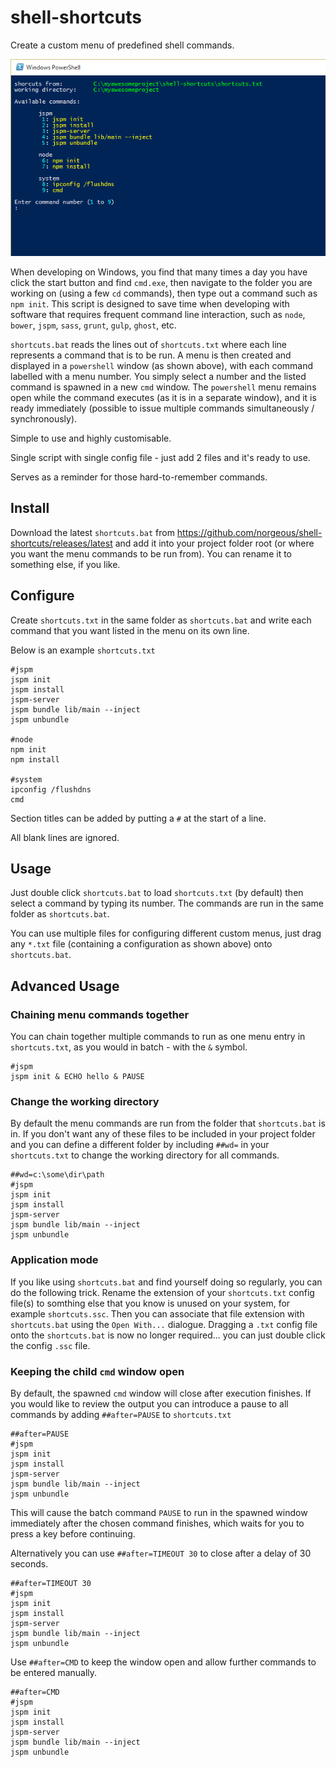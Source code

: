 # shell-shortcuts
Create a custom menu of predefined shell commands.

![ScreenShot](preview.png)

When developing on Windows, you find that many times a day you have click the start button and find ```cmd.exe```, then navigate to the folder you are working on (using a few ```cd``` commands), then type out a command such as ```npm init```.
This script is designed to save time when developing with software that requires frequent command line interaction, such as ```node```, ```bower```, ```jspm```, ```sass```, ```grunt```, ```gulp```, ```ghost```, etc.

```shortcuts.bat``` reads the lines out of ```shortcuts.txt``` where each line represents a command that is to be run.
A menu is then created and displayed in a ```powershell``` window (as shown above), with each command labelled with a menu number.
You simply select a number and the listed command is spawned in a new ```cmd``` window.
The ```powershell``` menu remains open while the command executes (as it is in a separate window), and it is ready immediately (possible to issue multiple commands simultaneously / synchronously).

Simple to use and highly customisable.

Single script with single config file - just add 2 files and it's ready to use.

Serves as a reminder for those hard-to-remember commands.



## Install
Download the latest ```shortcuts.bat``` from https://github.com/norgeous/shell-shortcuts/releases/latest and add it into your project folder root (or where you want the menu commands to be run from). You can rename it to something else, if you like.

## Configure
Create ```shortcuts.txt``` in the same folder as ```shortcuts.bat``` and write each command that you want listed in the menu on its own line.

Below is an example ```shortcuts.txt```
```
#jspm
jspm init
jspm install
jspm-server
jspm bundle lib/main --inject
jspm unbundle

#node
npm init
npm install

#system
ipconfig /flushdns
cmd
```
Section titles can be added by putting a ```#``` at the start of a line.

All blank lines are ignored.



## Usage
Just double click ```shortcuts.bat``` to load ```shortcuts.txt``` (by default) then select a command by typing its number.
The commands are run in the same folder as ```shortcuts.bat```.

You can use multiple files for configuring different custom menus, just drag any ```*.txt``` file (containing a configuration as shown above) onto ```shortcuts.bat```.



## Advanced Usage

### Chaining menu commands together
You can chain together multiple commands to run as one menu entry in ```shortcuts.txt```, as you would in batch - with the ```&``` symbol.
```
#jspm
jspm init & ECHO hello & PAUSE
```


### Change the working directory
By default the menu commands are run from the folder that ```shortcuts.bat``` is in.
If you don't want any of these files to be included in your project folder and you can define a different folder by including ```##wd=``` in your ```shortcuts.txt``` to change the working directory for all commands.
```
##wd=c:\some\dir\path
#jspm
jspm init
jspm install
jspm-server
jspm bundle lib/main --inject
jspm unbundle
```


### Application mode
If you like using ```shortcuts.bat``` and find yourself doing so regularly, you can do the following trick.
Rename the extension of your ```shortcuts.txt``` config file(s) to somthing else that you know is unused on your system, for example ```shortcuts.ssc```.
Then you can associate that file extension with ```shortcuts.bat``` using the ```Open With...``` dialogue.
Dragging a ```.txt``` config file onto the ```shortcuts.bat``` is now no longer required... you can just double click the config ```.ssc``` file.


### Keeping the child ```cmd``` window open
By default, the spawned ```cmd``` window will close after execution finishes. If you would like to review the output you can introduce a pause to all commands by adding ```##after=PAUSE``` to ```shortcuts.txt```
```
##after=PAUSE
#jspm
jspm init
jspm install
jspm-server
jspm bundle lib/main --inject
jspm unbundle
```
This will cause the batch command ```PAUSE``` to run in the spawned window immediately after the chosen command finishes, which waits for you to press a key before continuing.

Alternatively you can use ```##after=TIMEOUT 30``` to close after a delay of 30 seconds.
```
##after=TIMEOUT 30
#jspm
jspm init
jspm install
jspm-server
jspm bundle lib/main --inject
jspm unbundle
```

Use ```##after=CMD``` to keep the window open and allow further commands to be entered manually.
```
##after=CMD
#jspm
jspm init
jspm install
jspm-server
jspm bundle lib/main --inject
jspm unbundle
```
